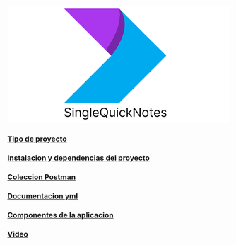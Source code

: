 
![HomeReadme](/README/Resources/img/about.png)
### [Tipo de proyecto](/README/TIPO_APP.md)
### [Instalacion y dependencias del proyecto](/README/INSTALACION.md)
### [Coleccion Postman](/README/COLLECTION_POSTAMAN.md)
### [Documentacion yml](/README/COLLECTION_YML.md)
### [Componentes de la aplicacion](/README/COMPONENTES_APP.md)
### [Video](/README/Resources/gif/SingleQuickNotes.gif)


